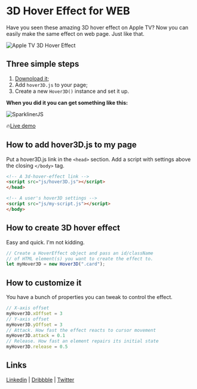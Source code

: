 # 3D Hover Effect for WEB

Have you seen these amazing 3D hover effect on Apple TV? Now you can easily make the same effect on web page. Just like that.

![Apple TV 3D Hover Effect](/cover.png)

## Three simple steps
1. [Downoload it](https://raw.githubusercontent.com/Volorf/SparklinerJS/master/sparkliner.js);
2. Add `hover3D.js` to your page;
3. Create a new `Hover3D()` instance and set it up.

**When you did it you can get something like this:**

![SparklinerJS](/sparkliner.png)

🔥[Live demo](https://volorf.github.io/SparklinerJS/)

## How to add hover3D.js to my page
Put a hover3D.js link in the `<head>` section. 
Add a script with settings above the closing `</body>` tag.

```html
<!-- A 3d-hover-effect link -->
<script src="js/hover3D.js"></script>
</head>

<!-- A user's hover3D settings -->
<script src="js/my-script.js"></script>
</body>
```

## How to create 3D hover effect
Easy and quick. I'm not kidding.
```javascript
// Create a HoverEffect object and pass an id/className
// of HTML element(s) you want to create the effect to.
let myHover3D = new Hover3D(".card");
```
## How to customize it
You have a bunch of properties you can tweak to control the effect.
```javascript
// X-axis offset
myHover3D.xOffset = 3
// Y-axis offset
myHover3D.yOffset = 3
// Attack. How fast the effect reacts to cursor movement
myHover3D.attack = 0.1
// Release. How fast an element repairs its initial state
myHover3D.release = 0.5
```


## Links
[Linkedin](https://www.linkedin.com/in/oleg-frolov-6a6a4752/) | [Dribbble](https://dribbble.com/Volorf) | [Twitter](https://www.twitter.com/volorf)

